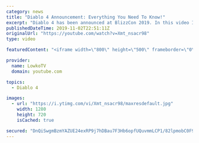 ```yaml
---
category: news
title: "Diablo 4 Announcement: Everything You Need To Know!"
excerpt: "Diablo 4 has been announced at BlizzCon 2019. In this video I go over everything you need to know about this upcoming Blizzard Entertainment game."
publishedDateTime: 2019-11-02T22:51:11Z
originalUrl: "https://youtube.com/watch?v=Xmt_nsacr98"
type: video

featuredContent: "<iframe width=\"800\" height=\"500\" frameborder=\"0\" src=\"https://www.youtube.com/embed/Xmt_nsacr98\" allow=\"accelerometer; autoplay; encrypted-media; gyroscope; picture-in-picture\" allowfullscreen></iframe>"

provider:
  name: LowkoTV
  domain: youtube.com

topics:
  - Diablo 4

images:
  - url: "https://i.ytimg.com/vi/Xmt_nsacr98/maxresdefault.jpg"
    width: 1280
    height: 720
    isCached: true

secured: "DnQiSwgmBzmYAZUE24exRP9j7hDBau7F3Hb6opfUQuvmmLCP1/82lpmobC0F9ztNByLqALzgvS3NYa/Yu6APdptNSmLy2Mp67eGmNauws4c0UeCYnITkhqk34EKy4WSuf8Cc+1YTy/xO5Z+8lHQPehZM0ir/CQqpW5mRIAzVlq1+dKBof5nHP7jw9eWHpMrd9fbbVbjZiHDzLPVCqcTCro3KVU82FXTD52vW4Wu9iMvNdDQ+XgP72J8eWJhz71NrtRnuVyfC3ju0scRz1gL2kxITxgKT8KL2wg7i19FUIpvBKGKNoK2MVRJm2EO6a3NdjvTLqGWFgpP8VVfHnrAChAi9jg456XYk0GiUUoaiOIcUzWBd9hGshk9pDBXziU/uoYFShjuZhiMHe9xPm8pzx1LcJqjOL9w16j8vJsdHBtTrZdhf1whFd3vETzr4ovEw;k+FsgYdG3esPk1CqGvj0zw=="
---
```


